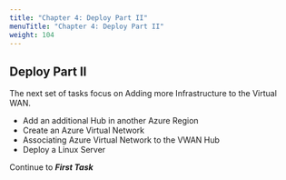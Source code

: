 ```yaml
---
title: "Chapter 4: Deploy Part II"
menuTitle: "Chapter 4: Deploy Part II"
weight: 104
---
```


## Deploy Part II

The next set of tasks focus on Adding more Infrastructure to the Virtual WAN.

- Add an additional Hub in another Azure Region
- Create an Azure Virtual Network
- Associating Azure Virtual Network to the VWAN Hub
- Deploy a Linux Server

Continue to ***First Task***
